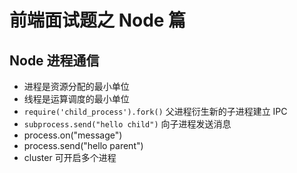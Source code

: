 # 前端面试题之 Node 篇

## Node 进程通信
- 进程是资源分配的最小单位
- 线程是运算调度的最小单位
- `require('child_process').fork()` 父进程衍生新的子进程建立 IPC
- `subprocess.send("hello child")` 向子进程发送消息
- process.on("message")
- process.send("hello parent")
- cluster 可开启多个进程
